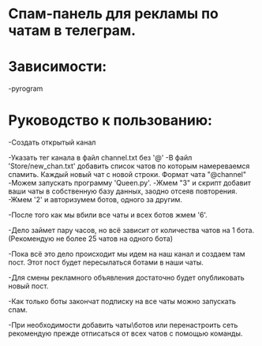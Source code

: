 # Спам-панель для рекламы по чатам в телеграм. 

# Зависимости:
-pyrogram

# Руководство к пользованию:

<p>-Создать открытый канал</p>
-Указать тег канала в файл channel.txt без '@'
-В файл 'Store/new_chan.txt' добавить список чатов по которым намереваемся спамить. Каждый новый чат с новой строки. Формат чата "@channel"
-Можем запускать программу 'Queen.py'.
-Жмем "3" и скрипт добавит ваши чаты в собственную базу данных, заодно отсеяв повторения.
-Жмем '2' и авторизумем ботов, одного за другим. 

-После того как мы вбили все чаты и всех ботов жмем '6'.

-Дело займет пару часов, но всё зависит от количества чатов на 1 бота. (Рекомендую не более 25 чатов на одного бота)

-Пока всё это дело происходит мы идем на наш канал и создаем там пост. Этот пост будет пересылаться ботами в наши чаты.

-Для смены рекламного объявления достаточно будет опубликовать новый пост.

-Как только боты закончат подписку на все чаты можно запускать спам.

-При необходимости добавить чаты\ботов или перенастроить сеть рекомендую прежде отписаться от всех чатов с помощью команды.

